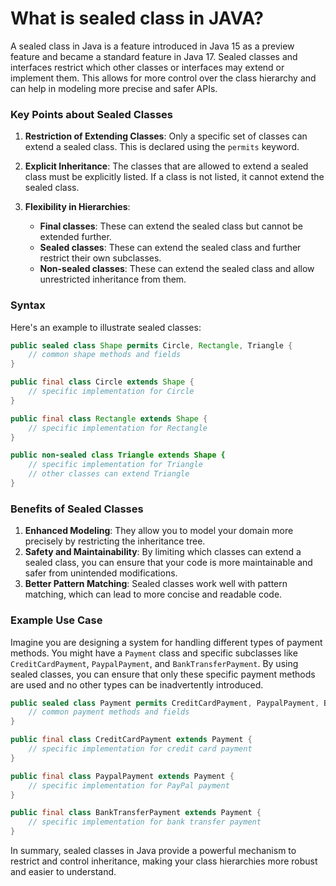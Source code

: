 # What is sealed class in JAVA?

A sealed class in Java is a feature introduced in Java 15 as a preview feature and became a standard feature in Java 17. Sealed classes and interfaces restrict which other classes or interfaces may extend or implement them. This allows for more control over the class hierarchy and can help in modeling more precise and safer APIs.

### Key Points about Sealed Classes

1. **Restriction of Extending Classes**: Only a specific set of classes can extend a sealed class. This is declared using the `permits` keyword.

2. **Explicit Inheritance**: The classes that are allowed to extend a sealed class must be explicitly listed. If a class is not listed, it cannot extend the sealed class.

3. **Flexibility in Hierarchies**:
   - **Final classes**: These can extend the sealed class but cannot be extended further.
   - **Sealed classes**: These can extend the sealed class and further restrict their own subclasses.
   - **Non-sealed classes**: These can extend the sealed class and allow unrestricted inheritance from them.

### Syntax

Here's an example to illustrate sealed classes:

```java
public sealed class Shape permits Circle, Rectangle, Triangle {
    // common shape methods and fields
}

public final class Circle extends Shape {
    // specific implementation for Circle
}

public final class Rectangle extends Shape {
    // specific implementation for Rectangle
}

public non-sealed class Triangle extends Shape {
    // specific implementation for Triangle
    // other classes can extend Triangle
}
```

### Benefits of Sealed Classes

1. **Enhanced Modeling**: They allow you to model your domain more precisely by restricting the inheritance tree.
2. **Safety and Maintainability**: By limiting which classes can extend a sealed class, you can ensure that your code is more maintainable and safer from unintended modifications.
3. **Better Pattern Matching**: Sealed classes work well with pattern matching, which can lead to more concise and readable code.

### Example Use Case

Imagine you are designing a system for handling different types of payment methods. You might have a `Payment` class and specific subclasses like `CreditCardPayment`, `PaypalPayment`, and `BankTransferPayment`. By using sealed classes, you can ensure that only these specific payment methods are used and no other types can be inadvertently introduced.

```java
public sealed class Payment permits CreditCardPayment, PaypalPayment, BankTransferPayment {
    // common payment methods and fields
}

public final class CreditCardPayment extends Payment {
    // specific implementation for credit card payment
}

public final class PaypalPayment extends Payment {
    // specific implementation for PayPal payment
}

public final class BankTransferPayment extends Payment {
    // specific implementation for bank transfer payment
}
```

In summary, sealed classes in Java provide a powerful mechanism to restrict and control inheritance, making your class hierarchies more robust and easier to understand.
